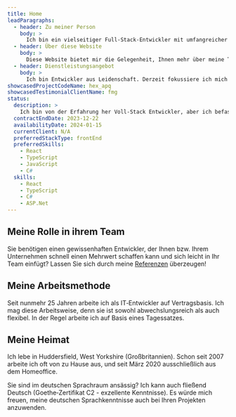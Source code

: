 ```yaml
---
title: Home
leadParagraphs:
  - header: Zu meiner Person
    body: >
      Ich bin ein vielseitiger Full-Stack-Entwickler mit umfangreicher beruflichen Erfahrung, und arbeite derzeit mit React, TypeScript, C# und ASP.Net Core.
  - header: Über diese Website
    body: >
      Diese Website bietet mir die Gelegenheit, Ihnen mehr über meine Tätigkeiten zu vermitteln, als es in einem traditionellen Lebenslauf möglich ist. Nehmen Sie gerne Kontakt mit mir auf.
  - header: Dienstleistungsangebot
    body: >
      Ich bin Entwickler aus Leidenschaft. Derzeit fokussiere ich mich besonders auf den Bereich Frontend, aber auch das Analysieren und Konzeptionieren sowie die Auswahl geeigneter Technologien gehören zu meinen Schwerpunkten. Gerne übernehme ich das Mentoring von Kollegen. 
showcasedProjectCodeName: hex_apq
showcasedTestimonialClientName: fmg
status:
  description: >
    Ich bin von der Erfahrung her Voll-Stack Entwickler, aber ich befasse mich zunehmend mit React und TypeScript. Anhand meiner langjährigen Erfahrung stehe ich Ihnen auch gerne mit umfassender IT‑Kompetenz beratend zur Seite.
  contractEndDate: 2023-12-22
  availabilityDate: 2024-01-15
  currentClient: N/A
  preferredStackType: frontEnd
  preferredSkills:
    - React
    - TypeScript
    - JavaScript
    - C# 
  skills:
    - React
    - TypeScript
    - C#
    - ASP.Net
---
```


## Meine Rolle in ihrem Team

Sie benötigen einen gewissenhaften Entwickler, der Ihnen bzw. Ihrem Unternehmen schnell einen Mehrwert schaffen kann und sich leicht in Ihr Team einfügt? Lassen Sie sich durch meine <a href="./testimonials">Referenzen</a> überzeugen!

## Meine Arbeitsmethode

Seit nunmehr 25 Jahren arbeite ich als IT‑Entwickler auf Vertragsbasis. Ich mag diese Arbeitsweise, denn sie ist sowohl abwechslungsreich als auch flexibel. In der Regel arbeite ich auf Basis eines Tagessatzes.

## Meine Heimat

Ich lebe in Huddersfield, West Yorkshire (Großbritannien). Schon seit 2007 arbeite ich oft von zu Hause aus, und seit März 2020 ausschließlich aus dem Homeoffice.

Sie sind im deutschen Sprachraum ansässig? Ich kann auch fließend Deutsch (Goethe‑Zertifikat C2 - exzellente Kenntnisse). Es würde mich freuen, meine deutschen Sprachkenntnisse auch bei Ihren Projekten anzuwenden.
